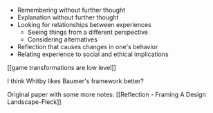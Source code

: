  - Remembering without further thought
 - Explanation without further thought
 - Looking for relationships between experiences
   - Seeing things from a different perspective
   - Considering alternatives
 - Reflection that causes changes in one's behavior
 - Relating experience to social and ethical implications

[[game transformations are low level]]

I think Whitby likes Baumer's framework better?

Original paper with some more notes: [[Reflection - Framing A Design Landscape-Fleck]]

